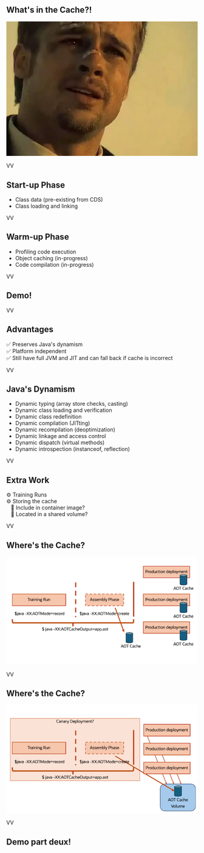 ## What's in the Cache?! 

![](images/whats-in-the-box.png)

VV

## Start-up Phase

* Class data (pre-existing from CDS)
* Class loading and linking

VV

## Warm-up Phase

* Profiling code execution
* Object caching (in-progress)
* Code compilation (in-progress)

VV

## Demo!

VV

## Advantages

✅ Preserves Java's dynamism 
<br/>
✅ Platform independent
<br/>
✅ Still have full JVM and JIT and can fall back if cache is incorrect

VV

## Java's Dynamism 

* Dynamic typing (array store checks, casting)
* Dynamic class loading and verification
* Dynamic class redefinition
* Dynamic compilation (JITting)
* Dynamic recompilation (deoptimization)
* Dynamic linkage and access control
* Dynamic dispatch (virtual methods)
* Dynamic introspection (instanceof, reflection)

VV

## Extra Work

⚙️ Training Runs <br/>
⚙️ Storing the cache <br/>
&nbsp;&nbsp;&nbsp;🤔 Include in container image? <br/>
&nbsp;&nbsp;&nbsp;🤔 Located in a shared volume? <br/>



VV

## Where's the Cache?


![](images/graphs/Slide5.png)

VV

## Where's the Cache?


![](images/graphs/Slide6.png)



VV
	
## Demo part deux!




